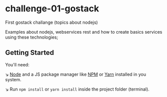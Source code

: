 # challenge-01-gostack
First gostack challange (topics about nodejs)

Examples about nodejs, webservices rest and how to create basics services using these technologies;

## Getting Started
   You'll need:
  
  :arrow_lower_right: [Node](https://nodejs.org/en/) and a JS package manager like [NPM](https://nodejs.org/en/) or [Yarn](https://yarnpkg.com/) installed in you system.
  
  :arrow_lower_right: Run ``` npm install ``` or ``` yarn install ``` inside the project folder (terminal).
  
